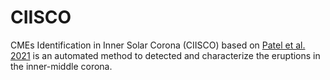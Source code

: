 # CIISCO

CMEs Identification in Inner Solar Corona (CIISCO) based on [Patel et al. 2021](https://link.springer.com/article/10.1007/s11207-021-01770-z) is an automated method to detected and characterize the eruptions in the inner-middle corona.
